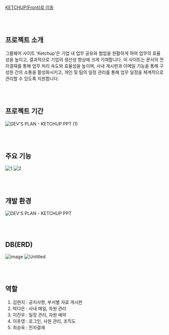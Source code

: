 <a href="https://github.com/daeun100299/FinalProject_Ketchup-Front">KETCHUP(Front)로 이동</a>

<br></br>
<h2>프로젝트 소개</h2>
<p>
  그룹웨어 사이트 'Ketchup'은 기업 내 업무 공유와 협업을 원활하게 하여 업무의 효율성을 높이고, 결과적으로 기업의 생산성 향상에 크게 기여합니다.
  이 사이트는 문서의 전자결재를 통해 업무 처리 속도와 효율성을 높이며, 사내 게시판과 이메일 기능을 통해 구성원 간의 소통을 활성화시키고,
  개인 및 팀의 일정 관리를 통해 업무 일정을 체계적으로 관리할 수 있도록 지원합니다.
</p>

<br></br>
<h2>프로젝트 기간</h2>

![DEV'S PLAN - KETCHUP PPT (1)](https://github.com/daeun100299/FinalProject_Ketchup-Front/assets/153487628/a80fbd43-3ec4-45c6-bb43-94726b753805)

<br></br>
<h2>주요 기능</h2>

![1](https://github.com/daeun100299/FinalProject_Ketchup-Front/assets/153487628/f3b2e3b7-e02c-4240-b6a5-b089a798bfef)
![2](https://github.com/daeun100299/FinalProject_Ketchup-Front/assets/153487628/505119fb-b40b-4439-a4ea-8ece5b71ed8a)

<br></br>
<h2>개발 환경</h2>

![DEV'S PLAN - KETCHUP PPT](https://github.com/daeun100299/FinalProject_Ketchup-Front/assets/153487628/219a1478-40b6-403d-8644-42150a570909)

<br></br>
<h2>DB(ERD)</h2>

![image](https://github.com/daeun100299/FinalProject_Ketchup-Front/assets/153487628/f927dbc0-a8d4-460e-a6c8-3141a1db6752)
![Untitled](https://github.com/daeun100299/FinalProject_Ketchup-Front/assets/153487628/a787028c-9577-49ea-8202-b5d40bc5b777)

<br></br>
<h2>역할</h2>
<ol>
  <li>김현지 : 공지사항, 부서별 자료 게시판</li>
  <li>박다은 : 사내 메일, 자원 관리</li>
  <li>이진우 : 일정 관리, 자원 예약</li>
  <li>이후영 : 로그인, 사원 관리, 조직도</li>
  <li>최승욱 : 전자결재</li>
</ol>
